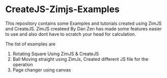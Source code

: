 # CreateJS-Zimjs-Examples
This repository contains some Examples and tutorials created using ZimJS and CreateJS.
ZimJS createed By Dan Zen has made some features easier to use and also dont have to scratch your head for calculation.

The list of examples are<br/>
1) Rotating Square Using ZimJS & CreateJS<br/>
2) Ball Moving straight using ZimJs, Created different JS file for the operation
3) Page changer using canvas
